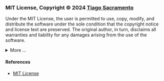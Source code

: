 ### MIT License, Copyright © 2024 [Tiago Sacramento](https://github.com/tiagoproff)

Under the MIT License, the user is permitted to use, copy, modify, and distribute the software under the sole condition that the copyright notice and license text are preserved. The original author, in turn, disclaims all warranties and liability for any damages arising from the use of the software.

<details>
<summary>More ...</summary>

#### What the user can do:

- Use, copy, modify, and merge the code.
- Distribute, sublicense, and sell copies of the software.
- Integrate the code into proprietary projects, which means it does not need to be open source.

#### User Obligations:

- Include the copyright notice and the full text of the license on all copies or substantial portions of the software.

#### Disclaimer:

- The original author makes no guarantees and cannot be held responsible for problems that arise.

</details>

#### References

- [MIT License](https://choosealicense.com/licenses/mit/)
